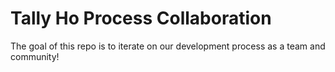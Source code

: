 # Tally Ho Process Collaboration

The goal of this repo is to iterate on our development process as a team and community!